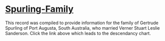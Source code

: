 # [Spurling-Family](https://jarvis-genealogy.github.io/Spurling-Family/content/spurling-family.html)

This record was compiled to provide information for the family of Gertrude Spurling of Port Augusta, South Australia, who married Verner Stuart Leslie Sanderson. Click the link above which leads to the descendancy chart.

